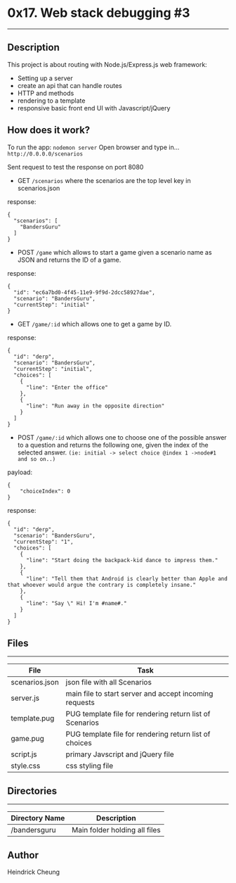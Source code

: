 # 0x17. Web stack debugging #3
---
## Description

This project is about routing with Node.js/Express.js web framework:

* Setting up a server
* create an api that can handle routes
* HTTP and methods
* rendering to a template
* responsive basic front end UI with Javascript/jQuery

## How does it work?
To run the app:
`nodemon server`
Open browser and type in...
`http://0.0.0.0/scenarios`

Sent request to test the response on port 8080

* GET `/scenarios` where the scenarios are the top level key in scenarios.json

response:
```
{
  "scenarios": [
    "BandersGuru"
  ]
}
```

* POST `/game` which allows to start a game given a scenario name as JSON and returns the ID of a game.

response:
```
{
  "id": "ec6a7bd0-4f45-11e9-9f9d-2dcc58927dae",
  "scenario": "BandersGuru",
  "currentStep": "initial"
}
```

* GET `/game/:id` which allows one to get a game by ID.

response:
```
{
  "id": "derp",
  "scenario": "BandersGuru",
  "currentStep": "initial",
  "choices": [
    {
      "line": "Enter the office"
    },
    {
      "line": "Run away in the opposite direction"
    }
  ]
}
```

* POST `/game/:id` which allows one to choose one of the possible answer to a question and returns the following one, given the index of the selected answer. `(ie: initial -> select choice @index 1 ->node#1 and so on..)`

payload:
```
{
    "choiceIndex": 0
}

```

response:
```
{
  "id": "derp",
  "scenario": "BandersGuru",
  "currentStep": "1",
  "choices": [
    {
      "line": "Start doing the backpack-kid dance to impress them."
    },
    {
      "line": "Tell them that Android is clearly better than Apple and that whoever would argue the contrary is completely insane."
    },
    {
      "line": "Say \" Hi! I'm #name#."
    }
  ]
}

```


## Files
---
File|Task
---|---
scenarios.json | json file with all Scenarios
server.js | main file to start server and accept incoming requests
template.pug | PUG template file for rendering return list of Scenarios
game.pug | PUG template file for rendering return list of choices
script.js | primary Javscript and jQuery file
style.css | css styling file

## Directories
---
Directory Name | Description
---|---
/bandersguru | Main folder holding all files

## Author
Heindrick Cheung
